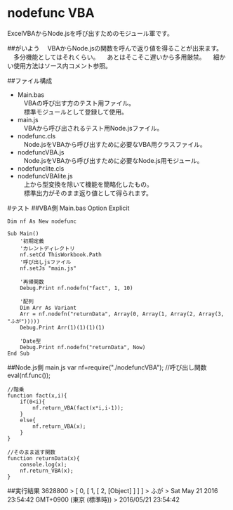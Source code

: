 # nodefunc VBA
  ExcelVBAからNode.jsを呼び出すためのモジュール軍です。
    
##がいよう
　VBAからNode.jsの関数を呼んで返り値を得ることが出来ます。
　多分機能としてはそれくらい。
　あとはそこそこ遅いから多用厳禁。
　細かい使用方法はソース内コメント参照。
    
##ファイル構成
* Main.bas  
　VBAの呼び出す方のテスト用ファイル。  
　標準モジュールとして登録して使用。  
* main.js  
　VBAから呼び出されるテスト用Node.jsファイル。  
* nodefunc.cls  
　Node.jsをVBAから呼び出すために必要なVBA用クラスファイル。  
* nodefuncVBA.js  
　Node.jsをVBAから呼び出すために必要なNode.js用モジュール。  
* nodefunclite.cls  
* nodefuncVBAlite.js  
　上から型変換を除いて機能を簡略化したもの。  
　標準出力がそのまま返り値として得られます。  
  
#テスト
##VBA側 Main.bas
	Option Explicit

	Dim nf As New nodefunc
	
	Sub Main()
	    '初期定義
	    'カレントディレクトリ
	    nf.setCd ThisWorkbook.Path
	    '呼び出しjsファイル
	    nf.setJs "main.js"
	
	    '再帰関数
	    Debug.Print nf.nodefn("fact", 1, 10)
	
	    '配列
	    Dim Arr As Variant
	    Arr = nf.nodefn("returnData", Array(0, Array(1, Array(2, Array(3, "ふが")))))
	    Debug.Print Arr(1)(1)(1)(1)
	
	    'Date型
	    Debug.Print nf.nodefn("returnData", Now)
	End Sub

##Node.js側 main.js
	var nf=require("./nodefuncVBA");
	//呼び出し関数
	eval(nf.func());
	
	//階乗
	function fact(x,i){
		if(0<i){
			nf.return_VBA(fact(x*i,i-1));
		}
		else{
			nf.return_VBA(x);
		}
	}
	
	//そのまま返す関数
	function returnData(x){
		console.log(x);
		nf.return_VBA(x);
	}

##実行結果
	 3628800 
	> [ 0, [ 1, [ 2, [Object] ] ] ]
	> 
	ふが
	> Sat May 21 2016 23:54:42 GMT+0900 (東京 (標準時))
	> 
	2016/05/21 23:54:42 


